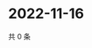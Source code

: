 # 2022-11-16

共 0 条

<!-- BEGIN WEIBO -->
<!-- 最后更新时间 Wed Nov 16 2022 02:00:39 GMT+0800 (China Standard Time) -->

<!-- END WEIBO -->

